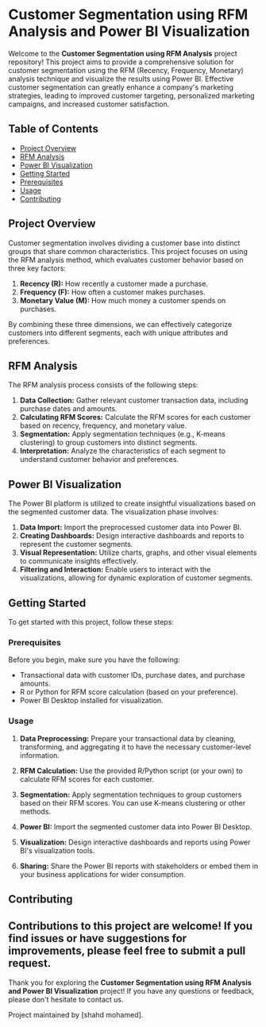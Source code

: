 # Customer Segmentation using RFM Analysis and Power BI Visualization

Welcome to the **Customer Segmentation using RFM Analysis** project repository! This project aims to provide a comprehensive solution for customer segmentation using the RFM (Recency, Frequency, Monetary) analysis technique and visualize the results using Power BI. Effective customer segmentation can greatly enhance a company's marketing strategies, leading to improved customer targeting, personalized marketing campaigns, and increased customer satisfaction.

## Table of Contents

- [Project Overview](#project-overview)
- [RFM Analysis](#rfm-analysis)
- [Power BI Visualization](#power-bi-visualization)
- [Getting Started](#getting-started)
- [Prerequisites](#prerequisites)
- [Usage](#usage)
- [Contributing](#contributing)

## Project Overview

Customer segmentation involves dividing a customer base into distinct groups that share common characteristics. This project focuses on using the RFM analysis method, which evaluates customer behavior based on three key factors:

1. **Recency (R):** How recently a customer made a purchase.
2. **Frequency (F):** How often a customer makes purchases.
3. **Monetary Value (M):** How much money a customer spends on purchases.

By combining these three dimensions, we can effectively categorize customers into different segments, each with unique attributes and preferences.

## RFM Analysis

The RFM analysis process consists of the following steps:

1. **Data Collection:** Gather relevant customer transaction data, including purchase dates and amounts.
2. **Calculating RFM Scores:** Calculate the RFM scores for each customer based on recency, frequency, and monetary value.
3. **Segmentation:** Apply segmentation techniques (e.g., K-means clustering) to group customers into distinct segments.
4. **Interpretation:** Analyze the characteristics of each segment to understand customer behavior and preferences.

## Power BI Visualization

The Power BI platform is utilized to create insightful visualizations based on the segmented customer data. The visualization phase involves:

1. **Data Import:** Import the preprocessed customer data into Power BI.
2. **Creating Dashboards:** Design interactive dashboards and reports to represent the customer segments.
3. **Visual Representation:** Utilize charts, graphs, and other visual elements to communicate insights effectively.
4. **Filtering and Interaction:** Enable users to interact with the visualizations, allowing for dynamic exploration of customer segments.

## Getting Started

To get started with this project, follow these steps:

### Prerequisites

Before you begin, make sure you have the following:

- Transactional data with customer IDs, purchase dates, and purchase amounts.
- R or Python for RFM score calculation (based on your preference).
- Power BI Desktop installed for visualization.

### Usage

1. **Data Preprocessing:** Prepare your transactional data by cleaning, transforming, and aggregating it to have the necessary customer-level information.

2. **RFM Calculation:** Use the provided R/Python script (or your own) to calculate RFM scores for each customer.

3. **Segmentation:** Apply segmentation techniques to group customers based on their RFM scores. You can use K-means clustering or other methods.

4. **Power BI:** Import the segmented customer data into Power BI Desktop.

5. **Visualization:** Design interactive dashboards and reports using Power BI's visualization tools.

6. **Sharing:** Share the Power BI reports with stakeholders or embed them in your business applications for wider consumption.

## Contributing

Contributions to this project are welcome! If you find issues or have suggestions for improvements, please feel free to submit a pull request.
---

Thank you for exploring the **Customer Segmentation using RFM Analysis and Power BI Visualization** project! If you have any questions or feedback, please don't hesitate to contact us.

Project maintained by [shahd mohamed].



